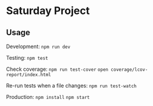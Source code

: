 # Saturday Project

## Usage

Development:
`npm run dev`

Testing:
`npm test`

Check coverage:
`npm run test-cover`
`open coverage/lcov-report/index.html`

Re-run tests when a file changes:
`npm run test-watch`

Production:
`npm install`
`npm start`
